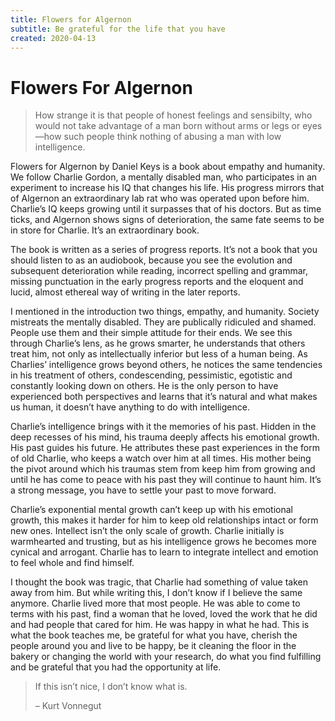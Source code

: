 ```yaml
---
title: Flowers for Algernon
subtitle: Be grateful for the life that you have
created: 2020-04-13
---
```

# Flowers For Algernon

> How strange it is that people of honest feelings and sensibilty, who would
> not take advantage of a man born without arms or legs or eyes—how such people
> think nothing of abusing a man with low intelligence.

Flowers for Algernon by Daniel Keys is a book about empathy and humanity. We
follow Charlie Gordon, a mentally disabled man, who participates in an
experiment to increase his IQ that changes his life. His progress mirrors that
of Algernon an extraordinary lab rat who was operated upon before him.
Charlie’s IQ keeps growing until it surpasses that of his doctors. But as time
ticks, and Algernon shows signs of deterioration, the same fate seems to be in
store for Charlie. It’s an extraordinary book.

The book is written as a series of progress reports. It’s not a book that you
should listen to as an audiobook, because you see the evolution and subsequent
deterioration while reading, incorrect spelling and grammar, missing
punctuation in the early progress reports and the eloquent and lucid, almost
ethereal way of writing in the later reports.

I mentioned in the introduction two things, empathy, and humanity. Society
mistreats the mentally disabled. They are publically ridiculed and shamed.
People use them and their simple attitude for their ends. We see this through
Charlie’s lens, as he grows smarter, he understands that others treat him, not
only as intellectually inferior but less of a human being. As Charlies’
intelligence grows beyond others, he notices the same tendencies in his
treatment of others, condescending, pessimistic, egotistic and constantly
looking down on others. He is the only person to have experienced both
perspectives and learns that it’s natural and what makes us human, it doesn’t
have anything to do with intelligence.

Charlie’s intelligence brings with it the memories of his past. Hidden in the
deep recesses of his mind, his trauma deeply affects his emotional growth. His
past guides his future. He attributes these past experiences in the form of old
Charlie, who keeps a watch over him at all times. His mother being the pivot
around which his traumas stem from keep him from growing and until he has come
to peace with his past they will continue to haunt him. It’s a strong message,
you have to settle your past to move forward.

Charlie’s exponential mental growth can’t keep up with his emotional growth,
this makes it harder for him to keep old relationships intact or form new ones.
Intellect isn’t the only scale of growth. Charlie initially is warmhearted and
trusting, but as his intelligence grows he becomes more cynical and arrogant.
Charlie has to learn to integrate intellect and emotion to feel whole and find
himself.

I thought the book was tragic, that Charlie had something of value taken away
from him. But while writing this, I don’t know if I believe the same anymore.
Charlie lived more that most people. He was able to come to terms with his
past, find a woman that he loved, loved the work that he did and had people
that cared for him. He was happy in what he had. This is what the book teaches
me, be grateful for what you have, cherish the people around you and live to be
happy, be it cleaning the floor in the bakery or changing the world with your
research, do what you find fulfilling and be grateful that you had the
opportunity at life.

> If this isn’t nice, I don’t know what is.
>
> – Kurt Vonnegut
